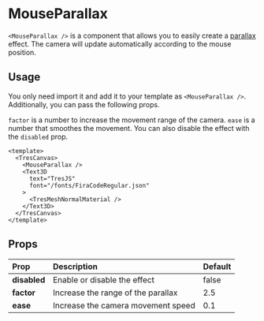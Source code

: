 # MouseParallax

<DocsDemo>
  <MouseParallaxDemo />
</DocsDemo>

`<MouseParallax />` is a component that allows you to easily create a [parallax](https://en.wikipedia.org/wiki/Parallax) effect. The camera will update automatically according to the mouse position.

## Usage

You only need import it and add it to your template as `<MouseParallax />`. Additionally, you can pass the following props.

`factor` is a number to increase the movement range of the camera. `ease` is a number that smoothes the movement. You can also disable the effect with the `disabled` prop.

```vue
<template>
  <TresCanvas>
    <MouseParallax />
    <Text3D
      text="TresJS"
      font="/fonts/FiraCodeRegular.json"
    >
      <TresMeshNormalMaterial />
    </Text3D>
  </TresCanvas>
</template>
```

## Props

| Prop         | Description                                             | Default |
| :----------- | :------------------------------------------------------ | ------- |
| **disabled** | Enable or disable the effect                            | false   |
| **factor**   | Increase the range of the parallax                      | 2.5     |
| **ease**     | Increase the camera movement speed                      | 0.1     |
